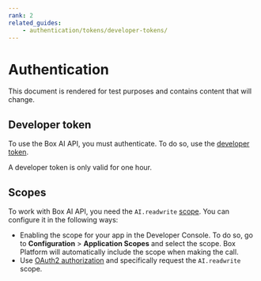 ```yaml
---
rank: 2
related_guides:
    - authentication/tokens/developer-tokens/
---
```


# Authentication

<Message type="warning">
This document is rendered for test purposes
and contains content that
will change.

</Message>

## Developer token

To use the Box AI API, you must authenticate.
To do so, use the [developer token][token].

<Message type="notice">
A developer token is only valid for one hour.
</Message>

## Scopes

To work with Box AI API, you need the
`AI.readwrite` [scope][scope]. You can
configure it in the following ways:

* Enabling the scope for your app in the Developer Console.
  To do so, go to  **Configuration** > **Application Scopes**
  and select the scope. Box Platform will
  automatically include the scope when making the call.
* Use [OAuth2 authorization][oauthscopes] and
specifically request the `AI.readwrite` scope.

[token]: g://authentication/tokens/developer-tokens/
[scope]: g://api-calls/permissions-and-errors/scopes/
[oauthscopes]: g://api-calls/permissions-and-errors/scopes/#scopes-oauth-2-authorization